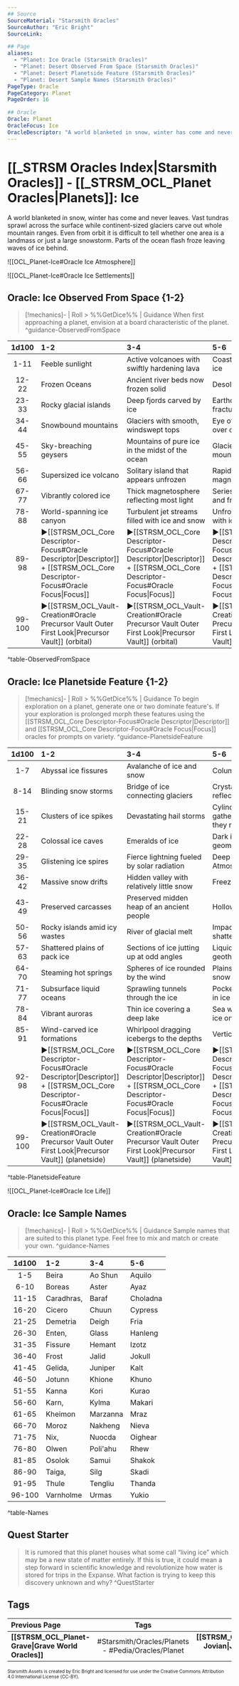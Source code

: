 ```yaml
---
## Source
SourceMaterial: "Starsmith Oracles"
SourceAuthor: "Eric Bright"
SourceLink: 

## Page
aliases:
  - "Planet: Ice Oracle (Starsmith Oracles)"
  - "Planet: Desert Observed From Space (Starsmith Oracles)"
  - "Planet: Desert Planetside Feature (Starsmith Oracles)"
  - "Planet: Desert Sample Names (Starsmith Oracles)"
PageType: Oracle
PageCategory: Planet
PageOrder: 16

## Oracle
Oracle: Planet
OracleFocus: Ice
OracleDescriptor: "A world blanketed in snow, winter has come and never leaves. Vast tundras sprawl across the surface while continent-sized glaciers carve out whole mountain ranges. Even from orbit it is difficult to tell whether one area is a landmass or just a large snowstorm. Parts of the ocean flash froze leaving waves of ice behind."
---
```

# [[_STRSM Oracles Index|Starsmith Oracles]] - [[_STRSM_OCL_Planet Oracles|Planets]]: Ice
A world blanketed in snow, winter has come and never leaves. Vast tundras sprawl across the surface while continent-sized glaciers carve out whole mountain ranges. Even from orbit it is difficult to tell whether one area is a landmass or just a large snowstorm. Parts of the ocean flash froze leaving waves of ice behind.

![[OCL_Planet-Ice#Oracle Ice Atmosphere]]

![[OCL_Planet-Ice#Oracle Ice Settlements]]

## Oracle: Ice Observed From Space {1-2}
> [!mechanics]- | Roll > %%GetDice%% | Guidance
> When first approaching a planet, envision at a board characteristic of the planet. ^guidance-ObservedFromSpace

| 1d100 | 1-2 | 3-4 | 5-6 |
| :---: | :--- | :--- | :--- |
| 1-11 | Feeble sunlight | Active volcanoes with swiftly hardening lava | Coastlines layered with ice |
| 12-22 | Frozen Oceans | Ancient river beds now frozen solid | Desolate tundra |
| 23-33 | Rocky glacial islands | Deep fjords carved by ice | Earthquakes that fracture whole glaciers |
| 34-44 | Snowbound mountains | Glaciers with smooth, windswept tops | Eye of calm weather over one pole |
| 45-55 | Sky-breaching geysers | Mountains of pure ice in the midst of the ocean | Glacier eating into a mountainside |
| 56-66 | Supersized ice volcano | Solitary island that appears unfrozen | Rapidly switching magnetic poles |
| 67-77 | Vibrantly colored ice | Thick magnetosphere reflecting most light | Series of connected and frozen lakes |
| 78-88 | World-spanning ice canyon | Turbulent jet streams filled with ice and snow | Unfrozen ocean filled with icebergs |
| 89-98 | ▶[[STRSM_OCL_Core Descriptor-Focus#Oracle Descriptor\|Descriptor]] + [[STRSM_OCL_Core Descriptor-Focus#Oracle Focus\|Focus]] | ▶[[STRSM_OCL_Core Descriptor-Focus#Oracle Descriptor\|Descriptor]] + [[STRSM_OCL_Core Descriptor-Focus#Oracle Focus\|Focus]] | ▶[[STRSM_OCL_Core Descriptor-Focus#Oracle Descriptor\|Descriptor]] + [[STRSM_OCL_Core Descriptor-Focus#Oracle Focus\|Focus]] |
| 99-100 | ▶[[STRSM_OCL_Vault-Creation#Oracle Precursor Vault Outer First Look\|Precursor Vault]] (orbital) | ▶[[STRSM_OCL_Vault-Creation#Oracle Precursor Vault Outer First Look\|Precursor Vault]] (orbital) | ▶[[STRSM_OCL_Vault-Creation#Oracle Precursor Vault Outer First Look\|Precursor Vault]] (orbital) |
^table-ObservedFromSpace

## Oracle: Ice Planetside Feature {1-2}
> [!mechanics]- | Roll > %%GetDice%% | Guidance
> To begin exploration on a planet, generate one or two dominate feature's. If your exploration is prolonged morph these features using the [[STRSM_OCL_Core Descriptor-Focus#Oracle Descriptor|Descriptor]] and [[STRSM_OCL_Core Descriptor-Focus#Oracle Focus|Focus]] oracles for prompts on variety. ^guidance-PlanetsideFeature

| 1d100 | 1-2 | 3-4 | 5-6 |
| :---: | :--- | :--- | :--- |
| 1-7 | Abyssal ice fissures | Avalanche of ice and snow | Columns of ice |
| 8-14 | Blinding snow storms | Bridge of ice connecting glaciers | Crystal clear ice reflecting the stars |
| 15-21 | Clusters of ice spikes | Devastating hail storms | Cylinders of snow gathering speed as they roll |
| 22-28 | Colossal ice caves | Emeralds of ice | Dark ice formed into geometric patterns |
| 29-35 | Glistening ice spires | Fierce lightning fueled by solar radiation | Deep cave with steamy Atmosphere |
| 36-42 | Massive snow drifts | Hidden valley with relatively little snow | Freezing rain |
| 43-49 | Preserved carcasses | Preserved midden heap of an ancient people | Hollow dome of ice |
| 50-56 | Rocky islands amid icy wastes | River of glacial melt | Impact crater that has shattered the ice |
| 57-63 | Shattered plains of pack ice | Sections of ice jutting up at odd angles | Liquid lake warmed by geothermal heat |
| 64-70 | Steaming hot springs | Spheres of ice rounded by the wind | Plains of tightly packed snow and howling wind |
| 71-77 | Subsurface liquid oceans | Sprawling tunnels through the ice | Pockets of gas frozen in ice |
| 78-84 | Vibrant auroras | Thin ice covering a deep lake | Sea with super-dense ice on the floor |
| 85-91 | Wind-carved ice formations | Whirlpool dragging icebergs to the depths | Vertical cliffs of ice |
| 92-98 | ▶[[STRSM_OCL_Core Descriptor-Focus#Oracle Descriptor\|Descriptor]] + [[STRSM_OCL_Core Descriptor-Focus#Oracle Focus\|Focus]] | ▶[[STRSM_OCL_Core Descriptor-Focus#Oracle Descriptor\|Descriptor]] + [[STRSM_OCL_Core Descriptor-Focus#Oracle Focus\|Focus]] | ▶[[STRSM_OCL_Core Descriptor-Focus#Oracle Descriptor\|Descriptor]] + [[STRSM_OCL_Core Descriptor-Focus#Oracle Focus\|Focus]] |
| 99-100 | ▶[[STRSM_OCL_Vault-Creation#Oracle Precursor Vault Outer First Look\|Precursor Vault]] (planetside) | ▶[[STRSM_OCL_Vault-Creation#Oracle Precursor Vault Outer First Look\|Precursor Vault]] (planetside) | ▶[[STRSM_OCL_Vault-Creation#Oracle Precursor Vault Outer First Look\|Precursor Vault]] (planetside) |
^table-PlanetsideFeature

![[OCL_Planet-Ice#Oracle Ice Life]]

## Oracle: Ice Sample Names
> [!mechanics]- | Roll > %%GetDice%% | Guidance
> Sample names that are suited to this planet type. Feel free to mix and match or create your own. ^guidance-Names

| 1d100 | 1-2 | 3-4 | 5-6 |
| :---: | :--- | :--- | :--- |
| 1-5 | Beira | Ao Shun | Aquilo |
| 6-10 | Boreas | Aster | Ayaz |
| 11-15 | Caradhras, | Baraf | Choladna |
| 16-20 | Cicero | Chuun | Cypress |
| 21-25 | Demetria | Deigh | Fria |
| 26-30 | Enten, | Glass | Hanleng |
| 31-35 | Fissure | Hemant | Izotz |
| 36-40 | Frost | Jalid | Jokull |
| 41-45 | Gelida, | Juniper | Kalt |
| 46-50 | Jotunn | Khione | Khuno |
| 51-55 | Kanna | Kori | Kurao |
| 56-60 | Karn, | Kylma | Makari |
| 61-65 | Kheimon | Marzanna | Mraz |
| 66-70 | Moroz | Nakheng | Nieva |
| 71-75 | Nix, | Nuocda | Oighear |
| 76-80 | Olwen | Poli'ahu | Rhew |
| 81-85 | Osolok | Samui | Shakok |
| 86-90 | Taiga, | Silg | Skadi |
| 91-95 | Thule | Tengliu | Thanda |
| 96-100 | Varnholme | Urmas | Yukio |
^table-Names

## Quest Starter
> It is rumored that this planet houses what some call “living ice” which may be a new state of matter entirely. If this is true, it could mean a step forward in scientific knowledge and revolutionize how water is stored for trips in the Expanse. What faction is trying to keep this discovery unknown and why? ^QuestStarter

## Tags
| Previous Page | Tags | Next Page | 
| :--- | :---: | ---: |
| **[[STRSM_OCL_Planet-Grave\|Grave World Oracles]]** | #Starsmith/Oracles/Planets - #Pedia/Oracles/Planet | **[[STRSM_OCL_Planet-Jovian\|Jovian World Oracles]]** |

<font size=-2>Starsmith Assets is created by Eric Bright and licensed for use under the Creative Commons Attribution 4.0 International License (CC-BY).</font>